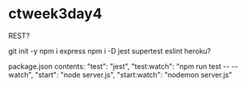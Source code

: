# ctweek3day4
REST?

git init -y
npm i express
npm i -D jest supertest eslint heroku?

package.json contents:
    "test": "jest",
    "test:watch": "npm run test -- --watch",
    "start": "node server.js",
    "start:watch": "nodemon server.js"

    